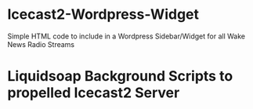 # Icecast2-Wordpress-Widget
Simple HTML code to include in a Wordpress Sidebar/Widget
for all Wake News Radio Streams

# Liquidsoap Background Scripts to propelled Icecast2 Server

